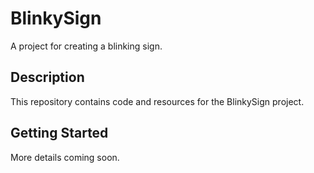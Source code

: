 # BlinkySign

A project for creating a blinking sign.

## Description

This repository contains code and resources for the BlinkySign project.

## Getting Started

More details coming soon.